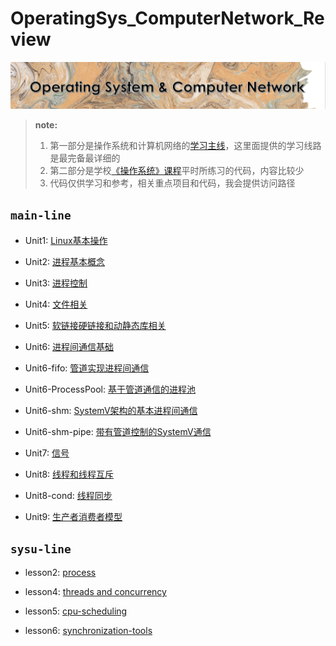 # OperatingSys_ComputerNetwork_Review

![](./assets/logo.png)

> **note:**
> 1. 第一部分是操作系统和计算机网络的[学习主线](./main-line/)，这里面提供的学习线路是最完备最详细的
> 2. 第二部分是学校[《操作系统》课程](./sysu-line/)平时所练习的代码，内容比较少
> 3. 代码仅供学习和参考，相关重点项目和代码，我会提供访问路径

## `main-line`

- Unit1: [Linux基本操作](./main-line/复习一.Linux基础知识预备.md)

- Unit2: [进程基本概念](./main-line/复习二.进程.md)

- Unit3: [进程控制](./main-line/复习三.进程控制.md)

- Unit4: [文件相关](./main-line/复习四.基础IO和文件系统.md)

- Unit5: [软链接硬链接和动静态库相关](./main-line/复习五.软硬链接和动静态库.md)

- Unit6: [进程间通信基础](./main-line/复习六.进程间通信.md)

- Unit6-fifo: [管道实现进程间通信](./main-line/复习六.进程间通信.md)

- Unit6-ProcessPool: [基于管道通信的进程池](./main-line/复习六.进程间通信.md)

- Unit6-shm: [SystemV架构的基本进程间通信](./main-line/复习六.进程间通信.md)

- Unit6-shm-pipe: [带有管道控制的SystemV通信](./main-line/复习六.进程间通信.md)

- Unit7: [信号](./main-line/复习七.信号.md)

- Unit8: [线程和线程互斥](./main-line/复习八.线程.md)

- Unit8-cond: [线程同步](./main-line/复习八.线程.md)

- Unit9: [生产者消费者模型](./main-line/复习九.生产者消费者模型.md)

## `sysu-line`

- lesson2: [process](./sysu-line/lesson2-process/)

- lesson4: [threads and concurrency](./sysu-line/lesson4-threads-concurrency/)

- lesson5: [cpu-scheduling](./sysu-line/lesson5-cpu-scheduling/)

- lesson6: [synchronization-tools](./sysu-line/lesson6-synchronization-tools/)


